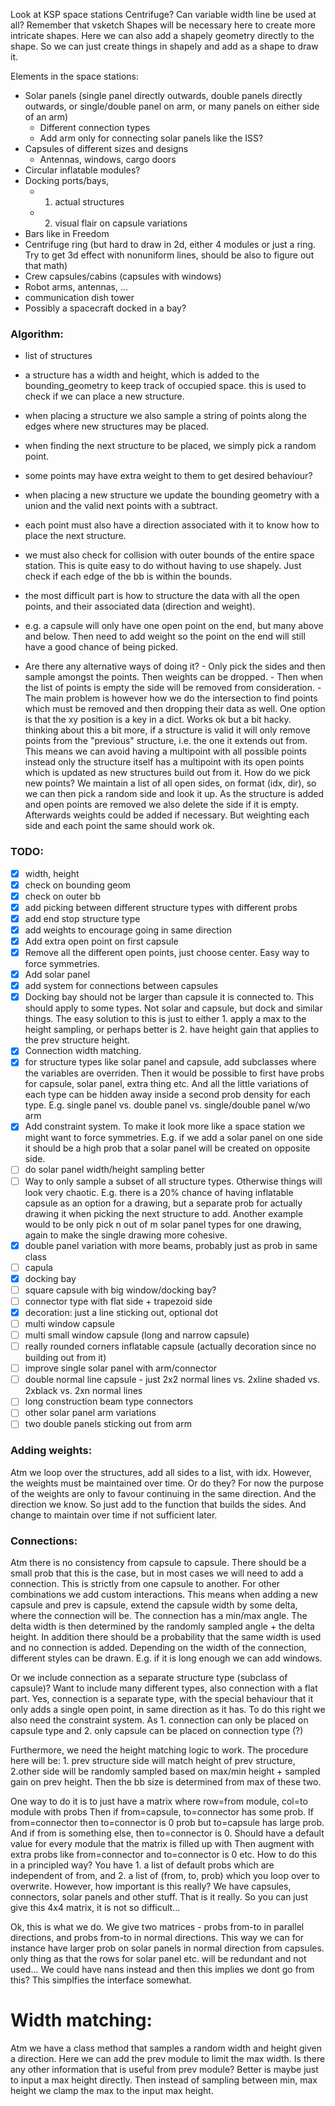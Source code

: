 Look at KSP space stations
Centrifuge?
Can variable width line be used at all?
Remember that vsketch Shapes will be necessary here to create more intricate shapes.
Here we can also add a shapely geometry directly to the shape. So we can just create things in shapely and add as a shape to draw it.

Elements in the space stations:
- Solar panels (single panel directly outwards, double panels directly outwards, or single/double panel on arm, or many panels on either side of an arm)
  - Different connection types
  - Add arm only for connecting solar panels like the ISS?
- Capsules of different sizes and designs
  - Antennas, windows, cargo doors
- Circular inflatable modules?
- Docking ports/bays, 
  - 1. actual structures
  - 2. visual flair on capsule variations
- Bars like in Freedom 
- Centrifuge ring (but hard to draw in 2d, either 4 modules or just a ring. Try to get 3d effect with nonuniform lines, should be also to figure out that math)
- Crew capsules/cabins (capsules with windows)
- Robot arms, antennas, ...
- communication dish tower
- Possibly a spacecraft docked in a bay?


### Algorithm:
- list of structures
- a structure has a width and height, which is added to the bounding_geometry to keep track of occupied space.
      this is used to check if we can place a new structure.
- when placing a structure we also sample a string of points along the edges where new structures may be placed.
- when finding the next structure to be placed, we simply pick a random point. 
- some points may have extra weight to them to get desired behaviour?
- when placing a new structure we update the bounding geometry with a union and the valid next points with a subtract.
- each point must also have a direction associated with it to know how to place the next structure.
- we must also check for collision with outer bounds of the entire space station. This is quite easy to do without having to
      use shapely. Just check if each edge of the bb is within the bounds. 

- the most difficult part is how to structure the data with all the open points, and their associated data (direction and weight).
- e.g. a capsule will only have one open point on the end, but many above and below. Then need to add weight so the point
      on the end will still have a good chance of being picked. 
- Are there any alternative ways of doing it?
      - Only pick the sides and then sample amongst the points. Then weights can be dropped. 
      - Then when the list of points is empty the side will be removed from consideration.
      - The main problem is however how we do the intersection to find points which must be removed and then dropping their 
        data as well. One option is that the xy position is a key in a dict. Works ok but a bit hacky. 
        thinking about this a bit more, if a structure is valid it will only remove points from the "previous" structure, 
        i.e. the one it extends out from. This means we can avoid having a multipoint with all possible points
        instead only the structure itself has a multipoint with its open points which is updated as new structures build out from it.
        How do we pick new points? We maintain a list of all open sides, on format (idx, dir), so we can then pick a random
        side and look it up. As the structure is added and open points are removed we also delete the side if it is empty.
        Afterwards weights could be added if necessary. But weighting each side and each point the same should work ok.

### TODO:
- [x] width, height
- [x] check on bounding geom
- [x] check on outer bb
- [x] add picking between different structure types with different probs
- [x] add end stop structure type
- [x] add weights to encourage going in same direction
- [x] Add extra open point on first capsule
- [x] Remove all the different open points, just choose center. Easy way to force symmetries.
- [x] Add solar panel
- [x] add system for connections between capsules
- [x] Docking bay should not be larger than capsule it is connected to. This should apply to some types. Not solar and capsule, but dock and similar things. The easy solution to this is just to either 1. apply a max to the height sampling, or perhaps better is 2. have height gain that applies to the prev structure height. 
- [x] Connection width matching.  
- [x] for structure types like solar panel and capsule, add subclasses where the variables are overriden. 
      Then it would be possible to first have probs for capsule, solar panel, extra thing etc. 
      And all the little variations of each type can be hidden away inside a second prob density for each type.
      E.g. single panel vs. double panel vs. single/double panel w/wo arm
- [x] Add constraint system. To make it look more like a space station we might want to force symmetries. 
      E.g. if we add a solar panel on one side it should be a high prob that a solar panel will be created on opposite side.
- [ ] do solar panel width/height sampling better
- [ ] Way to only sample a subset of all structure types. Otherwise things will look very chaotic. E.g. there is a 20% chance of having inflatable capsule as an option for a drawing, but a separate prob for actually drawing it when picking the next structure to add. Another example would to be only pick n out of m solar panel types for one drawing, again to make the single drawing more cohesive.
- [x] double panel variation with more beams, probably just as prob in same class
- [ ] capula
- [x] docking bay
- [ ] square capsule with big window/docking bay?
- [ ] connector type with flat side + trapezoid side
- [x] decoration: just a line sticking out, optional dot
- [ ] multi window capsule
- [ ] multi small window capsule (long and narrow capsule)
- [ ] really rounded corners inflatable capsule (actually decoration since no building out from it)
- [ ] improve single solar panel with arm/connector
- [ ] double normal line capsule - just 2x2 normal lines vs. 2xline shaded vs. 2xblack vs. 2xn normal lines
- [ ] long construction beam type connectors
- [ ] other solar panel arm variations 
- [ ] two double panels sticking out from arm

### Adding weights:
Atm we loop over the structures, add all sides to a list, with idx. However, the weights must be maintained over time.
Or do they? For now the purpose of the weights are only to favour continuing in the same direction. And the direction we know.
So just add to the function that builds the sides. And change to maintain over time if not sufficient later.

### Connections:
Atm there is no consistency from capsule to capsule.
There should be a small prob that this is the case, but in most cases we will need to add a connection.
This is strictly from one capsule to another. For other combinations we add custom interactions.
This means when adding a new capsule and prev is capsule, extend the capsule width by some delta, where the connection will be.
The connection has a min/max angle. The delta width is then determined by the randomly sampled angle + the delta height.
In addition there should be a probability that the same width is used and no connection is added.
Depending on the width of the connection, different styles can be drawn. E.g. if it is long enough we can add windows.

Or we include connection as a separate structure type (subclass of capsule)?
Want to include many different types, also connection with a flat part.
Yes, connection is a separate type, with the special behaviour that it only adds a single open point, in same direction as it has.
To do this right we also need the constraint system. As 1. connection can only be placed on capsule type and 2. only capsule can be placed on connection type (?)

Furthermore, we need the height matching logic to work. The procedure here will be: 1. prev structure side will match height of prev structure, 2.other side will be randomly sampled based on max/min height + sampled gain on prev height. Then the bb size is determined from max of these two. 

One way to do it is to just have a matrix where row=from module, col=to module with probs
Then if from=capsule, to=connector has some prob. If from=connector then to=connector is 0 prob but to=capsule has large prob. And if from is something else, then to=connector is 0.
Should have a default value for every module that the matrix is filled up with
Then augment with extra probs like from=connector and to=connector is 0 etc.
How to do this in a principled way?
You have 1. a list of default probs which are independent of from, and 2. a list of (from, to, prob) which you loop over to overwrite.
However, how important is this really? 
We have capsules, connectors, solar panels and other stuff. That is it really. So you can just give this 4x4 matrix, it is not so difficult...

Ok, this is what we do.
We give two matrices - probs from-to in parallel directions, and probs from-to in normal directions. This way we can for instance have larger prob on solar panels in normal direction from capsules.
only thing as that the rows for solar panel etc. will be redundant and not used... We could have nans instead and then this implies we dont go from this? This simplfies the interface somewhat.

# Width matching:
Atm we have a class method that samples a random width and height given a direction.
Here we can add the prev module to limit the max width. Is there any other information that is useful from prev module? Better is maybe just to input a max height directly.
Then instead of sampling between min, max height we clamp the max to the input max height.